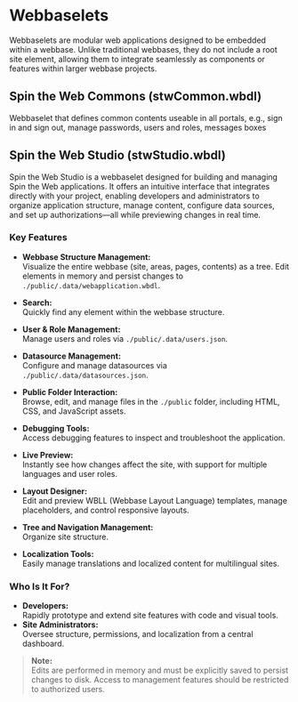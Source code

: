# Webbaselets

Webbaselets are modular web applications designed to be embedded within a webbase. Unlike traditional webbases, they do not include a root site element, allowing them to integrate seamlessly as components or features within larger webbase projects.

## Spin the Web Commons (stwCommon.wbdl)

Webbaselet that defines common contents useable in all portals, e.g., sign in and sign out, manage passwords, users and roles, messages boxes

## Spin the Web Studio (stwStudio.wbdl)

Spin the Web Studio is a webbaselet designed for building and managing Spin the Web applications. It offers an intuitive interface that integrates directly with your project, enabling developers and administrators to organize application structure, manage content, configure data sources, and set up authorizations—all while previewing changes in real time.

### Key Features

- **Webbase Structure Management:**  
  Visualize the entire webbase (site, areas, pages, contents) as a tree. Edit elements in memory and persist changes to `./public/.data/webapplication.wbdl`.

- **Search:**  
  Quickly find any element within the webbase structure.

- **User & Role Management:**  
  Manage users and roles via `./public/.data/users.json`.

- **Datasource Management:**  
  Configure and manage datasources via `./public/.data/datasources.json`.

- **Public Folder Interaction:**  
  Browse, edit, and manage files in the `./public` folder, including HTML, CSS, and JavaScript assets.

- **Debugging Tools:**  
  Access debugging features to inspect and troubleshoot the application.

- **Live Preview:**  
  Instantly see how changes affect the site, with support for multiple languages and user roles.

- **Layout Designer:**  
  Edit and preview WBLL (Webbase Layout Language) templates, manage placeholders, and control responsive layouts.

- **Tree and Navigation Management:**  
  Organize site structure.

- **Localization Tools:**  
  Easily manage translations and localized content for multilingual sites.

### Who Is It For?

- **Developers:**  
  Rapidly prototype and extend site features with code and visual tools.
- **Site Administrators:**  
  Oversee structure, permissions, and localization from a central dashboard.

> **Note:**  
> Edits are performed in memory and must be explicitly saved to persist changes to disk. Access to management features should be restricted to authorized users.

